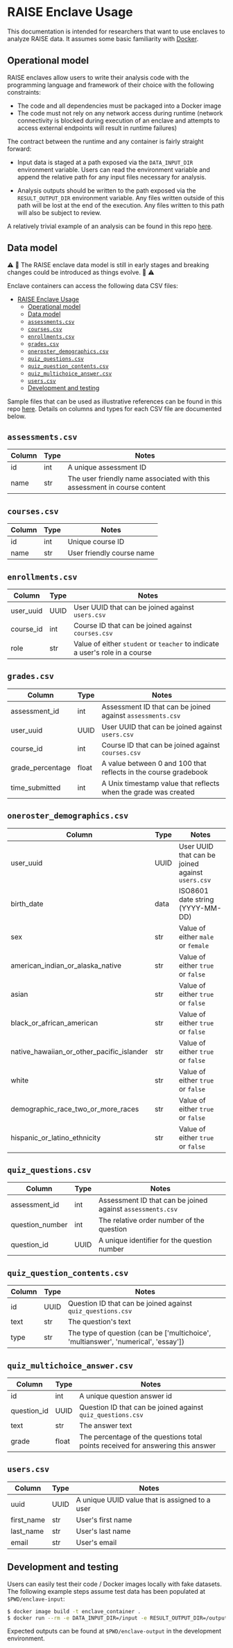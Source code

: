# RAISE Enclave Usage

This documentation is intended for researchers that want to use enclaves to analyze RAISE data. It assumes some basic familiarity with [Docker](https://www.docker.com/).

## Operational model

RAISE enclaves allow users to write their analysis code with the programming language and framework of their choice with the following constraints:

* The code and all dependencies must be packaged into a Docker image
* The code must not rely on any network access during runtime (network connectivity is blocked during execution of an enclave and attempts to access external endpoints will result in runtime failures)

The contract between the runtime and any container is fairly straight forward:

* Input data is staged at a path exposed via the `DATA_INPUT_DIR` environment variable. Users can read the environment variable and append the relative path for any input files necessary for analysis.

* Analysis outputs should be written to the path exposed via the `RESULT_OUTPUT_DIR` environment variable. Any files written outside of this path will be lost at the end of the execution. Any files written to this path will also be subject to review.

A relatively trivial example of an analysis can be found in this repo [here](../examples/quiz-analyzer).

## Data model

:warning: :construction: The RAISE enclave data model is still in early stages and breaking changes could be introduced as things evolve. :construction: :warning:

Enclave containers can access the following data CSV files:

- [RAISE Enclave Usage](#raise-enclave-usage)
  - [Operational model](#operational-model)
  - [Data model](#data-model)
  - [`assessments.csv`](#assessmentscsv)
  - [`courses.csv`](#coursescsv)
  - [`enrollments.csv`](#enrollmentscsv)
  - [`grades.csv`](#gradescsv)
  - [`oneroster_demographics.csv`](#oneroster_demographicscsv)
  - [`quiz_questions.csv`](#quiz_questionscsv)
  - [`quiz_question_contents.csv`](#quiz_question_contentscsv)
  - [`quiz_multichoice_answer.csv`](#quiz_multichoice_answercsv)
  - [`users.csv`](#userscsv)
  - [Development and testing](#development-and-testing)

Sample files that can be used as illustrative references can be found in this repo [here](../examples/data). Details on columns and types for each CSV file are documented below.

## `assessments.csv`

| Column | Type | Notes |
| - | - | - |
| id | int | A unique assessment ID |
| name | str | The user friendly name associated with this assessment in course content |

## `courses.csv`

| Column | Type | Notes |
| - | - | - |
| id | int | Unique course ID |
| name | str | User friendly course name |

## `enrollments.csv`

| Column | Type | Notes |
| - | - | - |
| user_uuid | UUID | User UUID that can be joined against `users.csv` |
| course_id | int | Course ID that can be joined against `courses.csv` |
| role | str | Value of either `student` or `teacher` to indicate a user's role in a course |

## `grades.csv`

| Column | Type | Notes |
| - | - | - |
| assessment_id | int | Assessment ID that can be joined against `assessments.csv` |
| user_uuid | UUID | User UUID that can be joined against `users.csv` |
| course_id | int | Course ID that can be joined against `courses.csv` |
| grade_percentage | float | A value between 0 and 100 that reflects in the course gradebook |
| time_submitted | int | A Unix timestamp value that reflects when the grade was created |

## `oneroster_demographics.csv`

| Column | Type | Notes |
| - | - | - |
| user_uuid | UUID | User UUID that can be joined against `users.csv` |
| birth_date | data | ISO8601 date string (YYYY-MM-DD) |
| sex | str | Value of either `male` or `female`
| american_indian_or_alaska_native | str | Value of either `true` or `false` |
| asian | str | Value of either `true` or `false` |
| black_or_african_american | str | Value of either `true` or `false` |
| native_hawaiian_or_other_pacific_islander | str | Value of either `true` or `false` |
| white | str | Value of either `true` or `false` |
| demographic_race_two_or_more_races | str | Value of either `true` or `false` |
| hispanic_or_latino_ethnicity | str | Value of either `true` or `false` |

## `quiz_questions.csv`

| Column | Type | Notes |
| - | - | - |
| assessment_id | int | Assessment ID that can be joined against `assessments.csv` |
| question_number | int | The relative order number of the question  |
| question_id | UUID | A unique identifier for the question number |

## `quiz_question_contents.csv`

| Column | Type | Notes |
| - | - | - |
| id | UUID | Question ID that can be joined against `quiz_questions.csv` |
| text | str | The question's text |
| type | str | The type of question (can be ['multichoice', 'multianswer', 'numerical', 'essay']) |

## `quiz_multichoice_answer.csv`

| Column | Type | Notes |
| - | - | - |
| id | int | A unique question answer id |
| question_id | UUID | Question ID that can be joined against `quiz_questions.csv` |
| text | str | The answer text |
| grade | float | The percentage of the questions total points received for answering this answer |

## `users.csv`

| Column | Type | Notes |
| - | - | - |
| uuid | UUID | A unique UUID value that is assigned to a user |
| first_name | str | User's first name |
| last_name | str | User's last name |
| email | str | User's email |

## Development and testing

Users can easily test their code / Docker images locally with fake datasets. The following example steps assume test data has been populated at `$PWD/enclave-input`:

```bash
$ docker image build -t enclave_container .
$ docker run --rm -e DATA_INPUT_DIR=/input -e RESULT_OUTPUT_DIR=/output -v $PWD/enclave-input:/input -v $PWD/enclave-output:/output enclave_container
```

Expected outputs can be found at `$PWD/enclave-output` in the development environment.
